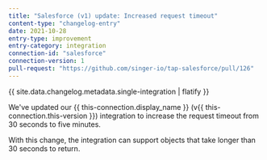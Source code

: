 ```yaml
---
title: "Salesforce (v1) update: Increased request timeout"
content-type: "changelog-entry"
date: 2021-10-28
entry-type: improvement
entry-category: integration
connection-id: "salesforce"
connection-version: 1
pull-request: "https://github.com/singer-io/tap-salesforce/pull/126"
---
```

{{ site.data.changelog.metadata.single-integration | flatify }}

We've updated our {{ this-connection.display_name }} (v{{ this-connection.this-version }}) integration to increase the request timeout from 30 seconds to five minutes.

With this change, the integration can support objects that take longer than 30 seconds to return.